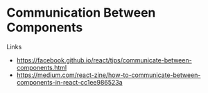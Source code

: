 # Communication Between Components

Links

* https://facebook.github.io/react/tips/communicate-between-components.html
* https://medium.com/react-zine/how-to-communicate-between-components-in-react-cc1ee986523a

